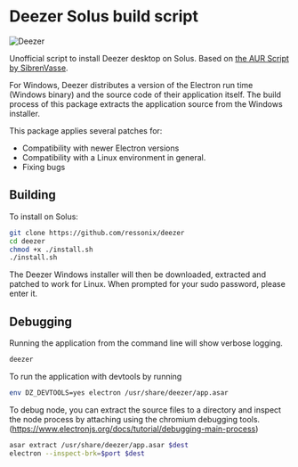 # Deezer Solus build script

![Deezer](https://preview.redd.it/us86nuehruc51.png?width=1920&format=png&auto=webp&s=ef48b4aa0c98a4d0e0d869282a10e93127f9e927)

Unofficial script to install Deezer desktop on Solus. Based on [the AUR Script by SibrenVasse](https://aur.archlinux.org/packages/deezer/).

For Windows, Deezer distributes a version of the Electron run time (Windows binary) and the source code of their application itself. The build process of this package extracts the application source from the Windows installer.

This package applies several patches for:

- Compatibility with newer Electron versions
- Compatibility with a Linux environment in general.
- Fixing bugs

## Building

To install on Solus:

```bash
git clone https://github.com/ressonix/deezer
cd deezer
chmod +x ./install.sh
./install.sh
```

The Deezer Windows installer will then be downloaded, extracted and patched to work for Linux. When prompted for your sudo password, please enter it.

## Debugging

Running the application from the command line will show verbose logging.

```bash
deezer
```

To run the application with devtools by running

```bash
env DZ_DEVTOOLS=yes electron /usr/share/deezer/app.asar
```

To debug node, you can extract the source files to a directory and inspect the node process by attaching using the chromium debugging tools. (<https://www.electronjs.org/docs/tutorial/debugging-main-process>)

```bash
asar extract /usr/share/deezer/app.asar $dest
electron --inspect-brk=$port $dest
```
